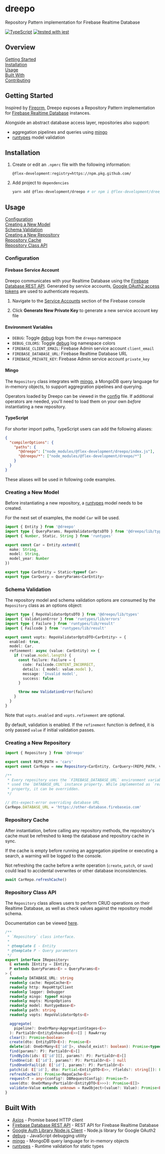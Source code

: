 # dreepo

Repository Pattern implementation for Firebase Realtime Database

[![TypeScript](https://badgen.net/badge/-/typescript?icon=typescript&label)](https://www.typescriptlang.org/)
[![tested with jest](https://img.shields.io/badge/tested_with-jest-99424f.svg)](https://github.com/facebook/jest)

## Overview

[Getting Started](#getting-started)  
[Installation](#installation)  
[Usage](#usage)  
[Built With](#built-with)  
[Contributing](docs/CONTRIBUTING.md)

## Getting Started

Inspired by [Fireorm][1], Dreepo exposes a Repository Pattern implementation for
[Firebase Realtime Database][2] instances.

Alongside an abstract database access layer, repositories also support:

- aggregation pipelines and queries using [mingo][3]
- [runtypes][4] model validation

## Installation

1. Create or edit an `.npmrc` file with the following information:

   ```utf-8
   @flex-development:registry=https://npm.pkg.github.com/
   ```

2. Add project to `dependencies`

   ```zsh
   yarn add @flex-development/dreepo # or npm i @flex-development/dreepo
   ```

## Usage

[Configuration](#configuration)  
[Creating a New Model](#creating-a-new-model)  
[Schema Validation](#schema-validation)  
[Creating a New Repository](#creating-a-new-repository)  
[Repository Cache](#repository-cache)  
[Repository Class API](#repository-class-api)

### Configuration

#### Firebase Service Account

Dreepo communicates with your Realtime Database using the [Firebase Database
REST API][2]. Generated by service accounts, [Google OAuth2 access tokens][5]
are used to authenticate requests.

1. Navigate to the [Service Accounts][6] section of the Firebase console

2. Click **Generate New Private Key** to generate a new service account key file

#### Environment Variables

- `DEBUG`: Toggle [debug][7] logs from the `dreepo` namespace
- `DEBUG_COLORS`: Toggle [debug][7] log namespace colors
- `FIREBASE_CLIENT_EMAIL`: Firebase Admin service account `client_email`
- `FIREBASE_DATABASE_URL`: Firebase Realtime Database URL
- `FIREBASE_PRIVATE_KEY`: Firebase Admin service account `private_key`

#### Mingo

The `Repository` class integrates with [mingo][3], a MongoDB query language for
in-memory objects, to support aggregration pipelines and querying.

Operators loaded by Dreepo can be viewed in the [config](src/config/mingo.ts)
file. If additional operators are needed, you'll need to load them on your own
_before_ instantiating a new repository.

#### TypeScript

For shorter import paths, TypeScript users can add the following aliases:

```json
{
  "compilerOptions": {
    "paths": {
      "@dreepo": ["node_modules/@flex-development/dreepo/index.js"],
      "@dreepo/*": ["node_modules/@flex-development/dreepo/*"]
    }
  }
}
```

These aliases will be used in following code examples.

### Creating a New Model

Before instantiating a new repository, a [runtypes][4] model needs to be
created.

For the next set of examples, the model `Car` will be used.

```typescript
import { Entity } from '@dreepo'
import type { QueryParams, RepoValidatorOptsDTO } from '@dreepo/lib/types'
import { Number, Static, String } from 'runtypes'

export const Car = Entity.extend({
  make: String,
  model: String,
  model_year: Number
})

export type CarEntity = Static<typeof Car>
export type CarQuery = QueryParams<CarEntity>
```

### Schema Validation

The repository model and schema validation options are consumed by the
`Repository` class as an options object:

```typescript
import type { RepoValidatorOptsDTO } from '@dreepo/lib/types'
import { ValidationError } from 'runtypes/lib/errors'
import type { Failure } from 'runtypes/lib/result'
import { Failcode } from 'runtypes/lib/result'

export const vopts: RepoValidatorOptsDTO<CarEntity> = {
  enabled: true,
  model: Car,
  refinement: async (value: CarEntity) => {
    if (!value.model.length) {
      const failure: Failure = {
        code: Failcode.CONTENT_INCORRECT,
        details: { model: value.model },
        message: 'Invalid model',
        success: false
      }

      throw new ValidationError(failure)
    }
  }
}
```

Note that `vopts.enabled` and `vopts.refinement` are optional.

By default, validation is enabled. If the `refinement` function is defined, it
is only passed `value` if initial validation passes.

### Creating a New Repository

```typescript
import { Repository } from '@dreepo'

export const REPO_PATH = 'cars'
export const CarRepo = new Repository<CarEntity, CarQuery>(REPO_PATH, vopts)

/**
 * Every repository uses the `FIREBASE_DATABASE_URL` environment variable to set
 * used the `DATABASE_URL` instance property. While implemented as `readonly`
 * property, it can be overridden.
 */

// @ts-expect-error overriding database URL
CarRepo.DATABASE_URL = 'https://other-database.firebaseio.com'
```

### Repository Cache

After instantiation, before calling any repository methods, the repository's
cache must be refreshed to keep the database and repository cache in sync.

If the cache is empty before running an aggregation pipeline or executing a
search, a warning will be logged to the console.

Not refreshing the cache before a write operation (`create`, `patch`, or `save`)
could lead to accidental overwrites or other database inconsistencies.

```typescript
await CarRepo.refreshCache()
```

### Repository Class API

The `Repository` class allows users to perform CRUD operations on their Realtime
Database, as well as check values against the repository model schema.

Documentation can be viewed [here](src/repositories/repository.ts).

```typescript
/**
 * `Repository` class interface.
 *
 * @template E - Entity
 * @template P - Query parameters
 */
export interface IRepository<
  E extends IEntity = IEntity,
  P extends QueryParams<E> = QueryParams<E>
> {
  readonly DATABASE_URL: string
  readonly cache: RepoCache<E>
  readonly http: RepoHttpClient
  readonly logger: Debugger
  readonly mingo: typeof mingo
  readonly mopts: MingoOptions
  readonly model: RuntypeBase<E>
  readonly path: string
  readonly vopts: RepoValidatorOpts<E>

  aggregate(
    pipeline?: OneOrMany<AggregationStages<E>>
  ): PartialOr<EntityEnhanced<E>>[] | RawArray
  clear(): Promise<boolean>
  create(dto: EntityDTO<E>): Promise<E>
  delete(id: OneOrMany<E['id']>, should_exist?: boolean): Promise<typeof id>
  find(params?: P): PartialOr<E>[]
  findByIds(ids: E['id'][], params?: P): PartialOr<E>[]
  findOne(id: E['id'], params?: P): PartialOr<E> | null
  findOneOrFail(id: E['id'], params?: P): PartialOr<E>
  patch(id: E['id'], dto: Partial<EntityDTO<E>>, rfields?: string[]): Promise<E>
  refreshCache(): Promise<RepoCache<E>>
  request<T = any>(config?: DBRequestConfig): Promise<T>
  save(dto: OneOrMany<PartialOr<EntityDTO<E>>>): Promise<E[]>
  validate<Value extends unknown = RawObject>(value?: Value): Promise<E | Value>
}
```

## Built With

- [Axios][8] - Promise based HTTP client
- [Firebase Database REST API][2] - REST API for Firebase Realtime Database
- [Google Auth Library Node.js Client][9] - Node.js library for Google OAuth2
- [debug][9] - JavaScript debugging utility
- [mingo][3] - MongoDB query language for in-memory objects
- [runtypes][4] - Runtime validation for static types

[1]: https://github.com/wovalle/fireorm
[2]: https://firebase.google.com/docs/reference/rest/database
[3]: https://github.com/kofrasa/mingo
[4]: https://github.com/pelotom/runtypes
[5]: https://developers.google.com/identity/protocols/oauth2
[6]:
  https://console.firebase.google.com/project/_/settings/serviceaccounts/adminsdk
[7]: https://github.com/visionmedia/debug
[8]: https://github.com/axios/axios
[9]: https://github.com/googleapis/google-auth-library-nodejs
